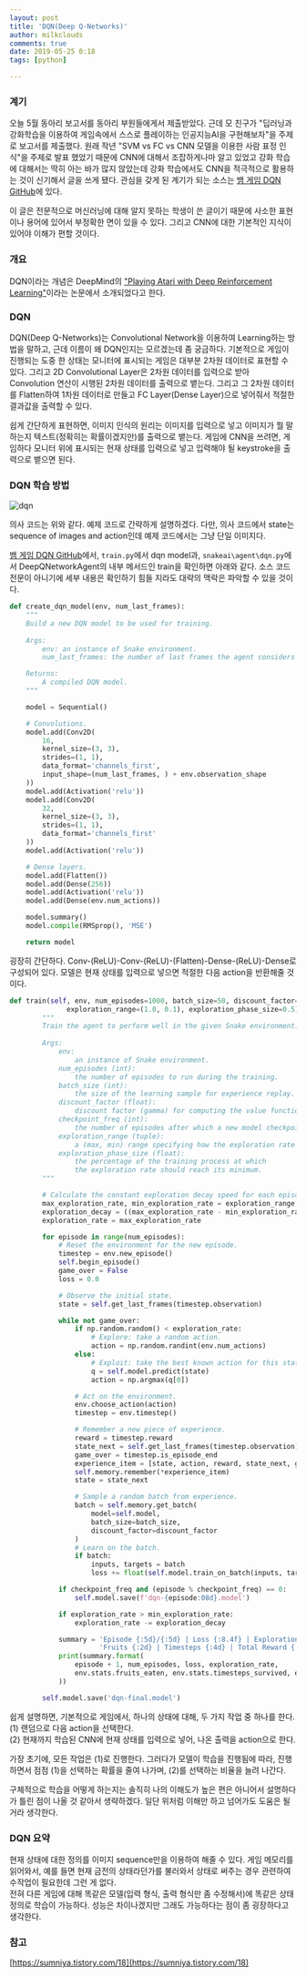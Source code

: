 ```yaml
---
layout: post
title: 'DQN(Deep Q-Networks)'
author: milkclouds
comments: true
date: 2019-05-25 0:18
tags: [python]

---
```



### 계기  
오늘 5월 동아리 보고서를 동아리 부원들에게서 제출받았다. 근데 모 친구가 "딥러닝과 강화학습을 이용하여 게임속에서 스스로 플레이하는 인공지능AI을 구현해보자"을 주제로 보고서를 제출했다. 원래 작년 "SVM vs FC vs CNN 모델을 이용한 사람 표정 인식"을 주제로 발표 했었기 때문에 CNN에 대해서 조잡하게나마 알고 있었고 강화 학습에 대해서는 딱히 아는 바가 많지 않았는데 강화 학습에서도 CNN을 적극적으로 활용하는 것이 신기해서 글을 쓰게 됐다. 관심을 갖게 된 계기가 되는 소스는 [뱀 게임 DQN GitHub](https://github.com/YuriyGuts/snake-ai-reinforcement)에 있다.  

이 글은 전문적으로 머신러닝에 대해 알지 못하는 학생이 쓴 글이기 때문에 사소한 표현이나 용어에 있어서 부정확한 면이 있을 수 있다. 그리고 CNN에 대한 기본적인 지식이 있어야 이해가 편할 것이다.


### 개요  
DQN이라는 개념은 DeepMind의 ["Playing Atari with Deep Reinforcement Learning"](https://www.cs.toronto.edu/~vmnih/docs/dqn.pdf)이라는 논문에서 소개되었다고 한다.  

### DQN  
DQN(Deep Q-Networks)는 Convolutional Network을 이용하여 Learning하는 방법을 말하고, 근데 이름이 왜 DQN인지는 모르겠는데 좀 궁금하다. 기본적으로 게임이 진행되는 도중 한 상태는 모니터에 표시되는 게임은 대부분 2차원 데이터로 표현할 수 있다. 그리고 2D Convolutional Layer은 2차원 데이터를 입력으로 받아 Convolution 연산이 시행된 2차원 데이터를 출력으로 뱉는다. 그리고 그 2차원 데이터를 Flatten하여 1차원 데이터로 만들고 FC Layer(Dense Layer)으로 넣어줘서 적절한 결과값을 출력할 수 있다.  

쉽게 간단하게 표현하면, 이미지 인식의 원리는 이미지를 입력으로 넣고 이미지가 뭘 말하는지 텍스트(정확히는 확률이겠지만)를 출력으로 뱉는다. 게임에 CNN을 쓰려면, 게임하다 모니터 위에 표시되는 현재 상태를 입력으로 넣고 입력해야 될 keystroke을 출력으로 뱉으면 된다.


### DQN 학습 방법  

![dqn](/files/dqn.png)   

의사 코드는 위와 같다. 예제 코드로 간략하게 설명하겠다. 다만, 의사 코드에서 state는 sequence of images and action인데 예제 코드에서는 그냥 단일 이미지다.  

[뱀 게임 DQN GitHub](https://github.com/YuriyGuts/snake-ai-reinforcement)에서, `train.py`에서 dqn model과, `snakeai\agent\dqn.py`에서 DeepQNetworkAgent의 내부 메서드인 train을 확인하면 아래와 같다. 소스 코드 전문이 아니기에 세부 내용은 확인하기 힘들 지라도 대략의 맥락은 파악할 수 있을 것이다.  

```python
def create_dqn_model(env, num_last_frames):
    """
    Build a new DQN model to be used for training.
    
    Args:
        env: an instance of Snake environment. 
        num_last_frames: the number of last frames the agent considers as state.

    Returns:
        A compiled DQN model.
    """

    model = Sequential()

    # Convolutions.
    model.add(Conv2D(
        16,
        kernel_size=(3, 3),
        strides=(1, 1),
        data_format='channels_first',
        input_shape=(num_last_frames, ) + env.observation_shape
    ))
    model.add(Activation('relu'))
    model.add(Conv2D(
        32,
        kernel_size=(3, 3),
        strides=(1, 1),
        data_format='channels_first'
    ))
    model.add(Activation('relu'))

    # Dense layers.
    model.add(Flatten())
    model.add(Dense(256))
    model.add(Activation('relu'))
    model.add(Dense(env.num_actions))

    model.summary()
    model.compile(RMSprop(), 'MSE')

    return model
```
굉장히 간단하다.
Conv-(ReLU)-Conv-(ReLU)-(Flatten)-Dense-(ReLU)-Dense로 구성되어 있다.
모델은 현재 상태를 입력으로 넣으면 적절한 다음 action을 반환해줄 것이다.

```python
def train(self, env, num_episodes=1000, batch_size=50, discount_factor=0.9, checkpoint_freq=None,
              exploration_range=(1.0, 0.1), exploration_phase_size=0.5):
        """
        Train the agent to perform well in the given Snake environment.
        
        Args:
            env:
                an instance of Snake environment.
            num_episodes (int):
                the number of episodes to run during the training.
            batch_size (int):
                the size of the learning sample for experience replay.
            discount_factor (float):
                discount factor (gamma) for computing the value function.
            checkpoint_freq (int):
                the number of episodes after which a new model checkpoint will be created.
            exploration_range (tuple):
                a (max, min) range specifying how the exploration rate should decay over time. 
            exploration_phase_size (float):
                the percentage of the training process at which
                the exploration rate should reach its minimum.
        """

        # Calculate the constant exploration decay speed for each episode.
        max_exploration_rate, min_exploration_rate = exploration_range
        exploration_decay = ((max_exploration_rate - min_exploration_rate) / (num_episodes * exploration_phase_size))
        exploration_rate = max_exploration_rate

        for episode in range(num_episodes):
            # Reset the environment for the new episode.
            timestep = env.new_episode()
            self.begin_episode()
            game_over = False
            loss = 0.0

            # Observe the initial state.
            state = self.get_last_frames(timestep.observation)

            while not game_over:
                if np.random.random() < exploration_rate:
                    # Explore: take a random action.
                    action = np.random.randint(env.num_actions)
                else:
                    # Exploit: take the best known action for this state.
                    q = self.model.predict(state)
                    action = np.argmax(q[0])

                # Act on the environment.
                env.choose_action(action)
                timestep = env.timestep()

                # Remember a new piece of experience.
                reward = timestep.reward
                state_next = self.get_last_frames(timestep.observation)
                game_over = timestep.is_episode_end
                experience_item = [state, action, reward, state_next, game_over]
                self.memory.remember(*experience_item)
                state = state_next

                # Sample a random batch from experience.
                batch = self.memory.get_batch(
                    model=self.model,
                    batch_size=batch_size,
                    discount_factor=discount_factor
                )
                # Learn on the batch.
                if batch:
                    inputs, targets = batch
                    loss += float(self.model.train_on_batch(inputs, targets))

            if checkpoint_freq and (episode % checkpoint_freq) == 0:
                self.model.save(f'dqn-{episode:08d}.model')

            if exploration_rate > min_exploration_rate:
                exploration_rate -= exploration_decay

            summary = 'Episode {:5d}/{:5d} | Loss {:8.4f} | Exploration {:.2f} | ' + \
                      'Fruits {:2d} | Timesteps {:4d} | Total Reward {:4d}'
            print(summary.format(
                episode + 1, num_episodes, loss, exploration_rate,
                env.stats.fruits_eaten, env.stats.timesteps_survived, env.stats.sum_episode_rewards,
            ))

        self.model.save('dqn-final.model')
```


쉽게 설명하면, 기본적으로 게임에서, 하나의 상태에 대해, 두 가지 작업 중 하나를 한다.  
(1) 랜덤으로 다음 action을 선택한다.  
(2) 현재까지 학습된 CNN에 현재 상태를 입력으로 넣어, 나온 출력을 action으로 한다.  

가장 초기에, 모든 작업은 (1)로 진행한다. 그러다가 모델이 학습을 진행됨에 따라, 진행하면서 점점 (1)을 선택하는 확률을 줄여 나가며, (2)를 선택하는 비율을 늘려 나간다.  

구체적으로 학습을 어떻게 하는지는 솔직히 나의 이해도가 높은 편은 아니어서 설명하다가 틀린 점이 나올 것 같아서 생략하겠다. 일단 위처럼 이해만 하고 넘어가도 도움은 될 거라 생각한다.


### DQN 요약  
현재 상태에 대한 정의를 이미지 sequence만을 이용하여 해줄 수 있다. 게임  메모리를 읽어와서, 예를 들면 현재 금전의 상태라던가를 불러와서 상태로 써주는 경우 관련하여 수작업이 필요한데 그런 게 없다.  
전혀 다른 게임에 대해 똑같은 모델(입력 형식, 출력 형식만 좀 수정해서)에 똑같은 상태 정의로 학습이 가능하다. 성능은 차이나겠지만 그래도 가능하다는 점이 좀 굉장하다고 생각한다.  

### 참고  
[https://sumniya.tistory.com/18](https://sumniya.tistory.com/18)